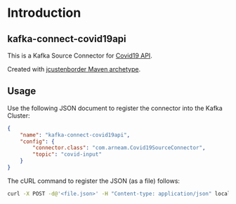# Introduction

## kafka-connect-covid19api

This is a Kafka Source Connector for [Covid19 API](https://api.covid19api.com/summary). 

Created with [jcustenborder Maven archetype](https://github.com/jcustenborder/kafka-connect-archtype).


## Usage

Use the following JSON document to register the connector into the Kafka Cluster: 

```json
{
	"name": "kafka-connect-covid19api", 
	"config": {
		"connector.class": "com.arneam.Covid19SourceConnector",
		"topic": "covid-input"
	}
}
```

The cURL command to register the JSON (as a file) follows:

```bash
curl -X POST -d@'<file.json>' -H "Content-type: application/json" localhost:8084
```
